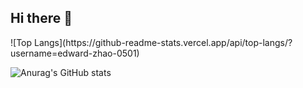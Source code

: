 ## Hi there 👋

<!--
**edward-zhao-0501/edward-zhao-0501** is a ✨ _special_ ✨ repository because its `README.md` (this file) appears on your GitHub profile.

Here are some ideas to get you started:

- 🔭 I’m currently working on ...
- 🌱 I’m currently learning ...
- 👯 I’m looking to collaborate on ...
- 🤔 I’m looking for help with ...
- 💬 Ask me about ...
- 📫 How to reach me: ...
- 😄 Pronouns: ...
- ⚡ Fun fact: ...
-->                                                                                           ![Top Langs](https://github-readme-stats.vercel.app/api/top-langs/?username=edward-zhao-0501)
![Anurag's GitHub stats](https://github-readme-stats.vercel.app/api?username=edward-zhao-0501)    
